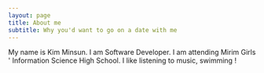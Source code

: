 ```yaml
---
layout: page
title: About me
subtitle: Why you'd want to go on a date with me
---
```


My name is Kim Minsun. I am Software Developer.
I am attending Mirim Girls ' Information Science High School. 
I like listening to music, swimming !


